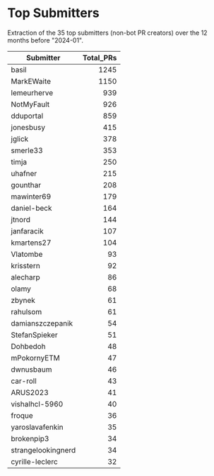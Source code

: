 # Top Submitters

Extraction of the 35 top submitters (non-bot PR creators) 
over the 12 months before "2024-01".


| Submitter          | Total_PRs |
| ------------------ | --------: |
| basil              |      1245 |
| MarkEWaite         |      1150 |
| lemeurherve        |       939 |
| NotMyFault         |       926 |
| dduportal          |       859 |
| jonesbusy          |       415 |
| jglick             |       378 |
| smerle33           |       353 |
| timja              |       250 |
| uhafner            |       215 |
| gounthar           |       208 |
| mawinter69         |       179 |
| daniel-beck        |       164 |
| jtnord             |       144 |
| janfaracik         |       107 |
| kmartens27         |       104 |
| Vlatombe           |        93 |
| krisstern          |        92 |
| alecharp           |        86 |
| olamy              |        68 |
| zbynek             |        61 |
| rahulsom           |        61 |
| damianszczepanik   |        54 |
| StefanSpieker      |        51 |
| Dohbedoh           |        48 |
| mPokornyETM        |        47 |
| dwnusbaum          |        46 |
| car-roll           |        43 |
| ARUS2023           |        41 |
| vishalhcl-5960     |        40 |
| froque             |        36 |
| yaroslavafenkin    |        35 |
| brokenpip3         |        34 |
| strangelookingnerd |        34 |
| cyrille-leclerc    |        32 |
